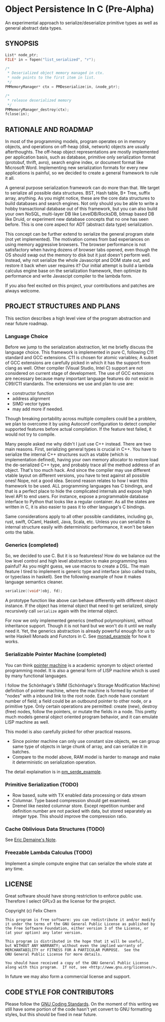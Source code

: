 Object Persistence In C (Pre-Alpha)
=======================

An experimental approach to serialize/deserialize primitive types as well
as general abstract data types.

SYNOPSIS
--------

```c
List* node_ptr;
FILE* in = fopen("list_serialized", "r");

/*
 * Deserialized object memory managed in ctx.
 * node points to the first item in list.
 */
PMMemoryManager* ctx = PMDeserialize(in, &node_ptr);

/*
 * release deserialized memory
 */
PMMemoryManager_destroy(ctx);
fclose(in);
```

RATIONALE AND ROADMAP
---------------------

In most of the programming models, program operates on in memory
objects, and operations on off-heap (disk, network) objects are usually
afterthoughts. The off-heap object representations are mostly
implemented per application basis, such as database, primitive only
serialization format (protobuf, thrift, avro), search engine index, or
document format like Microsoft Word. Implementing new serialization
formats for every new applications is painful, so we decided to create a
general framework to rule it all.

A general purpose serialization framework can do more than that. We
target to serialize all possible data structures. BST, Hash table, B+
Tree, suffix array, anything. As you might notice, these are the core
data structures to build databases and search engines. Not only should
you be able to write a hobby transactional database out of this
framework, but you can also build your own NoSQL, multi-layer DB like
LevelDB/RocksDB, bitmap based DB like Druid, or experiment new database
concepts that no one has seen before. This is one core aspect for
ADT (abstract data type) serialization.

This concept can be further extend to serialize the general program
state (not yet implemented). The motivation comes from bad experiances
on using memory aggressive browsers. The browser performance is not
satisfactory when having dozens of browser tabs opened, even though the
OS should swap out the memory to disk but it just doesn't perform well.
Instead, why not serialize the whole Javascript and DOM state out, and
restore it back when user requires it? Our initial attempt is build a
lambda calculus engine base on the serialization framework, then
optimize its performance and write Javascipt compiler to the lambda
form.

If you also feel excited on this project, your contributions and patches
are always welcome.

PROJECT STRUCTURES AND PLANS
----------------------------

This section describes a high level view of the program abstraction and
near future roadmap.

### Language Choice

Before we jump to the serialization abstraction, let me briefly discuss
the language choice. This framework is implemented in pure C, following
C11 standard and GCC extensions. C11 is chosen for atomic variables; A
subset of GCC extensions are carefully picked in which it has the
support from clang as well.  Other compiler (Visual Studio, Intel C)
support are not considered on current stage of development.  The use of
GCC extensions are necessary because many important language features do
not exist in C99/C11 standards. The extensions we use and plan to use
are:

* constructor function
* address alignment
* SIMD vector types
* may add more if needed.

Though breaking portability across multiple compilers could be a
problem, we plan to overcome it by using Autoconf configuration
to detect compiler supported features before actual compilation.
If the feature test failed, it would not try to compile.

Many people asked me why didn't I just use C++ instead. There are two
main reasons. First, serializing general types is crucial in C++.  You
have to serialize the internal C++ structures such as vtable (which is
implementation defined), having your own memory allocator to restore
load the de-serialized C++ type, and probably trace all the method
address of an object. That's too much hack. And since the compiler may
use different vtable layout on different versions, you have to test
against all possible ones! Nope, not a good idea. Second reason relates
to how I want this framework to be used. ALL programming languages has C
bindings, and that is a perfect place to hide the complicated internals
and expose high level API to end users. For instance, expose a
programmable database interface to Python that looks like a regular
container. As all the states are written in C, it is also easier to pass
it to other language's C bindings.

Same considerations apply to all other possible candidates, including
go, rust, swift, OCaml, Haskell, Java, Scala, etc. Unless you can
serialize its internal structure easily with deterministic performance,
it won't be taken onto the table.

### Generics (completed)

So, we decided to use C. But it is so featureless! How do we balance out
the low level control and high level abstraction to make programming
less painful? As you might guess, we use macros to create a DSL. The
main feature I tired to implement is generic type and interface (also
called traits, or typeclass in haskell). See the following example of
how it makes language semantics cleaner.

```c
serialize((void*)obj, fd);
```

A prototype function like above can behave differently with different
object instance. If the object has internal object that need to get
serialized, simply recursively call `serialize` again with the internal
object.

For now we only implemented generics (method polymorphism), without
inheritance support. Though it is not hard but we won't do it until we
really need it. Yet, the generics abstraction is already powerful enough
for us to write Haskell Monads and Functors in C. See
[monad_example](https://github.com/dryman/opic/tree/master/monad_example)
for how it works.

### Serializable Pointer Machine (completed)

You can think [pointer machine][pmachine] is a academic synonym to
object oriented programming model. It is also a general form of LISP
machine which is used by many functional languages.

I follow the Schönhage's SMM (Schönhage's Storage Modification Machine)
definition of pointer machine, where the machine is formed by number of
"nodes" with a inbound link to the root node. Each node have constant
number of field; a field could be an outbound pointer to other node, or
a primitive type.  Only certain operations are permitted: create (new),
destroy (free) nodes, follow the pointers, or mutate the fields in a
node. This pretty much models general object oriented program behavior,
and it can emulate LISP machine as well. 

This model is also carefully picked for other practical reasons.

* Since pointer machine can only use constant size objects, we can
  group same type of objects in large chunk of array, and can serialize
  it in batches.
* Compare to the model above, RAM model is harder to manage and make
  it deterministic on serialization operation.

The detail explaination is in
[pm_serde_example](https://github.com/dryman/opic/tree/master/pm_serde_example).

[pmachine]: https://en.wikipedia.org/wiki/Pointer_machine

### Primitive Serialization (TODO)

* Row based, suite with TX enabled data processing or data stream
* Columnar. Type based compression should get examined.
* Dremel like nested columnar store. Except repetition number and
  definition number are not packed with data, but stored separately as
  integer type. This should improve the compression ratio.

### Cache Oblivious Data Structures (TODO)

See [Eric Demaine's Note][cache oblivious].

[cache oblivious]: http://erikdemaine.org/papers/BRICS2002/paper.pdf

### Freezable Lambda Calculus (TODO)

Implement a simple compute engine that can serialize the whole state at
any time.

LICENSE
-------

Great software should have strong restriction to enforce public use.
Therefore I select GPLv3 as the license for the project.

Copyright (c) Felix Chern

    This program is free software: you can redistribute it and/or modify
    it under the terms of the GNU General Public License as published by
    the Free Software Foundation, either version 3 of the License, or
    (at your option) any later version.

    This program is distributed in the hope that it will be useful,
    but WITHOUT ANY WARRANTY; without even the implied warranty of
    MERCHANTABILITY or FITNESS FOR A PARTICULAR PURPOSE.  See the
    GNU General Public License for more details.

    You should have received a copy of the GNU General Public License
    along with this program.  If not, see <http://www.gnu.org/licenses/>.

In future we may also form a commercial license and support.

CODE STYLE FOR CONTRIBUTORS
---------------------------

Please follow the [GNU Coding Standards][gnuc]. On the moment of this
writing we still have some portion of the code hasn't yet convert to GNU
formatting styles, but this should be fixed in near future.

[gnuc]: https://www.gnu.org/prep/standards/standards.html

